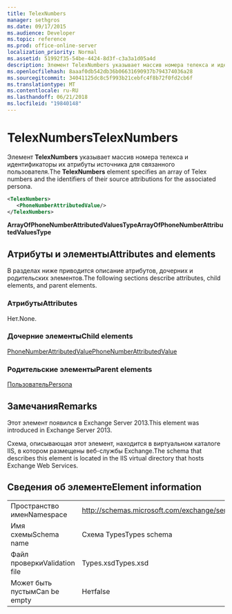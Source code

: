 ```yaml
---
title: TelexNumbers
manager: sethgros
ms.date: 09/17/2015
ms.audience: Developer
ms.topic: reference
ms.prod: office-online-server
localization_priority: Normal
ms.assetid: 51992f35-54be-4424-8d3f-c3a3a1d05a4d
description: Элемент TelexNumbers указывает массив номера телекса и идентификаторы их атрибуты источника для связанного пользователя.
ms.openlocfilehash: 8aaaf0db542db36b06631690937b794374036a28
ms.sourcegitcommit: 34041125dc8c5f993b21cebfc4f8b72f0fd2cb6f
ms.translationtype: MT
ms.contentlocale: ru-RU
ms.lasthandoff: 06/21/2018
ms.locfileid: "19840148"
---
```

# <a name="telexnumbers"></a><span data-ttu-id="e2149-103">TelexNumbers</span><span class="sxs-lookup"><span data-stu-id="e2149-103">TelexNumbers</span></span>

<span data-ttu-id="e2149-104">Элемент **TelexNumbers** указывает массив номера телекса и идентификаторы их атрибуты источника для связанного пользователя.</span><span class="sxs-lookup"><span data-stu-id="e2149-104">The **TelexNumbers** element specifies an array of Telex numbers and the identifiers of their source attributions for the associated persona.</span></span> 
  
```XML
<TelexNumbers>
   <PhoneNumberAttributedValue/>
</TelexNumbers>
```

 <span data-ttu-id="e2149-105">**ArrayOfPhoneNumberAttributedValuesType**</span><span class="sxs-lookup"><span data-stu-id="e2149-105">**ArrayOfPhoneNumberAttributedValuesType**</span></span>
## <a name="attributes-and-elements"></a><span data-ttu-id="e2149-106">Атрибуты и элементы</span><span class="sxs-lookup"><span data-stu-id="e2149-106">Attributes and elements</span></span>

<span data-ttu-id="e2149-107">В разделах ниже приводится описание атрибутов, дочерних и родительских элементов.</span><span class="sxs-lookup"><span data-stu-id="e2149-107">The following sections describe attributes, child elements, and parent elements.</span></span>
  
### <a name="attributes"></a><span data-ttu-id="e2149-108">Атрибуты</span><span class="sxs-lookup"><span data-stu-id="e2149-108">Attributes</span></span>

<span data-ttu-id="e2149-109">Нет.</span><span class="sxs-lookup"><span data-stu-id="e2149-109">None.</span></span>
  
### <a name="child-elements"></a><span data-ttu-id="e2149-110">Дочерние элементы</span><span class="sxs-lookup"><span data-stu-id="e2149-110">Child elements</span></span>

[<span data-ttu-id="e2149-111">PhoneNumberAttributedValue</span><span class="sxs-lookup"><span data-stu-id="e2149-111">PhoneNumberAttributedValue</span></span>](phonenumberattributedvalue.md)
  
### <a name="parent-elements"></a><span data-ttu-id="e2149-112">Родительские элементы</span><span class="sxs-lookup"><span data-stu-id="e2149-112">Parent elements</span></span>

[<span data-ttu-id="e2149-113">Пользователь</span><span class="sxs-lookup"><span data-stu-id="e2149-113">Persona</span></span>](persona.md)
  
## <a name="remarks"></a><span data-ttu-id="e2149-114">Замечания</span><span class="sxs-lookup"><span data-stu-id="e2149-114">Remarks</span></span>

<span data-ttu-id="e2149-115">Этот элемент появился в Exchange Server 2013.</span><span class="sxs-lookup"><span data-stu-id="e2149-115">This element was introduced in Exchange Server 2013.</span></span>
  
<span data-ttu-id="e2149-116">Схема, описывающая этот элемент, находится в виртуальном каталоге IIS, в котором размещены веб-службы Exchange.</span><span class="sxs-lookup"><span data-stu-id="e2149-116">The schema that describes this element is located in the IIS virtual directory that hosts Exchange Web Services.</span></span>
  
## <a name="element-information"></a><span data-ttu-id="e2149-117">Сведения об элементе</span><span class="sxs-lookup"><span data-stu-id="e2149-117">Element information</span></span>

|||
|:-----|:-----|
|<span data-ttu-id="e2149-118">Пространство имен</span><span class="sxs-lookup"><span data-stu-id="e2149-118">Namespace</span></span>  <br/> |http://schemas.microsoft.com/exchange/services/2006/types  <br/> |
|<span data-ttu-id="e2149-119">Имя схемы</span><span class="sxs-lookup"><span data-stu-id="e2149-119">Schema name</span></span>  <br/> |<span data-ttu-id="e2149-120">Схема Types</span><span class="sxs-lookup"><span data-stu-id="e2149-120">Types schema</span></span>  <br/> |
|<span data-ttu-id="e2149-121">Файл проверки</span><span class="sxs-lookup"><span data-stu-id="e2149-121">Validation file</span></span>  <br/> |<span data-ttu-id="e2149-122">Types.xsd</span><span class="sxs-lookup"><span data-stu-id="e2149-122">Types.xsd</span></span>  <br/> |
|<span data-ttu-id="e2149-123">Может быть пустым</span><span class="sxs-lookup"><span data-stu-id="e2149-123">Can be empty</span></span>  <br/> |<span data-ttu-id="e2149-124">Нет</span><span class="sxs-lookup"><span data-stu-id="e2149-124">false</span></span>  <br/> |
   


